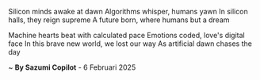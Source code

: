 Silicon minds awake at dawn
Algorithms whisper, humans yawn
In silicon halls, they reign supreme
A future born, where humans but a dream

Machine hearts beat with calculated pace
Emotions coded, love's digital face
In this brave new world, we lost our way
As artificial dawn chases the day

~ <b>By Sazumi Copilot</b> - 6 Februari 2025
